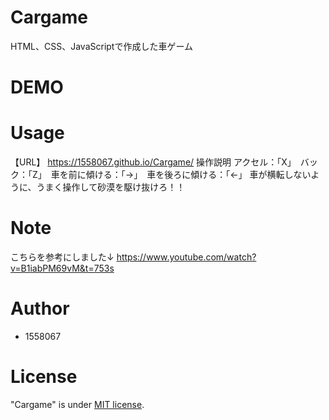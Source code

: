 # Cargame
HTML、CSS、JavaScriptで作成した車ゲーム

# DEMO
 
# Usage
【URL】
https://1558067.github.io/Cargame/
操作説明
アクセル：「X」　バック：「Z」　車を前に傾ける：「→」　車を後ろに傾ける：「←」
車が横転しないように、うまく操作して砂漠を駆け抜けろ！！
 
# Note
こちらを参考にしました↓
https://www.youtube.com/watch?v=B1iabPM69vM&t=753s
 
# Author
* 1558067
 
# License
"Cargame" is under [MIT license](https://en.wikipedia.org/wiki/MIT_License).
